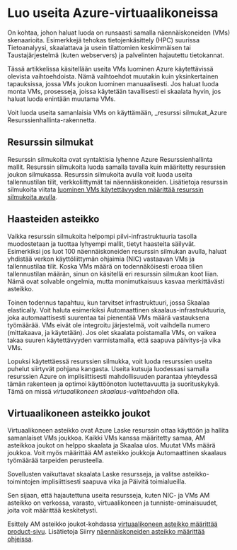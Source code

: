 <properties
    pageTitle="Luo useita näennäiskoneiden | Microsoft Azure"
    description="Useita näennäiskoneiden luominen Windows-asetukset"
    services="virtual-machines-windows"
    documentationCenter=""
    authors="gbowerman"
    manager="timlt"
    editor=""
    tags="azure-resource-manager"/>

<tags
    ms.service="virtual-machines-windows"
    ms.workload="na"
    ms.tgt_pltfrm="na"
    ms.devlang="na"
    ms.topic="article"
    ms.date="10/25/2016"
    ms.author="guybo"/>

# <a name="create-multiple-azure-virtual-machines"></a>Luo useita Azure-virtuaalikoneissa

On kohtaa, johon haluat luoda on runsaasti samalla näennäiskoneiden (VMs) skenaarioita. Esimerkkejä tehokas tietojenkäsittely (HPC) suurissa Tietoanalyysi, skaalattava ja usein tilattomien keskimmäisen tai Taustajärjestelmä (kuten webservers) ja palvelinten hajautettu tietokannat.

Tässä artikkelissa käsitellään useita VMs luominen Azure käytettävissä olevista vaihtoehdoista. Nämä vaihtoehdot muutakin kuin yksinkertainen tapauksissa, jossa VMs joukon luominen manuaalisesti. Jos haluat luoda monta VMs, prosesseja, joissa käytetään tavallisesti ei skaalata hyvin, jos haluat luoda enintään muutama VMs.

Voit luoda useita samanlaisia VMs on käyttämään, _resurssi silmukat_Azure Resurssienhallinta-rakennetta.

## <a name="resource-loops"></a>Resurssin silmukat

Resurssin silmukoita ovat syntaktisia lyhenne Azure Resurssienhallinta mallit. Resurssin silmukoita luoda samalla tavalla kuin määritetty resurssien joukon silmukassa. Resurssin silmukoita avulla voit luoda useita tallennustilan tilit, verkkoliittymät tai näennäiskoneiden. Lisätietoja resurssin silmukoita viitata [luominen VMs käytettävyyden määrittää resurssin silmukoita avulla](https://azure.microsoft.com/documentation/templates/201-vm-copy-index-loops/).

## <a name="challenges-of-scale"></a>Haasteiden asteikko

Vaikka resurssin silmukoita helpompi pilvi-infrastruktuuria tasolla muodostetaan ja tuottaa lyhyempi mallit, tietyt haasteita säilyvät. Esimerkiksi jos luot 100 näennäiskoneiden resurssin silmukan avulla, haluat yhdistää verkon käyttöliittymän ohjaimia (NIC) vastaavan VMs ja tallennustilaa tilit. Koska VMs määrä on todennäköisesti eroaa tilien tallennustilan määrän, sinun on käsitellä eri resurssin silmukan koot liian. Nämä ovat solvable ongelmia, mutta monimutkaisuus kasvaa merkittävästi asteikko.

Toinen todennus tapahtuu, kun tarvitset infrastruktuuri, jossa Skaalaa elastically. Voit haluta esimerkiksi Automaattinen skaalaus-infrastruktuuria, joka automaattisesti suurentaa tai pienentää VMs määrä vastauksena työmäärää. VMs eivät ole integroitu järjestelmä, voit vaihdella numero (mittakaava, ja käytetään). Jos olet skaalata poistamalla VMs, on vaikea takaa suuren käytettävyyden varmistamalla, että saapuva päivitys-ja vika VMs.

Lopuksi käytettäessä resurssien silmukka, voit luoda resurssien useita puhelut siirtyvät pohjana kangasta. Useita kutsuja luodessasi samalla resurssien Azure on implisiittisesti mahdollisuuden parantaa yhteydessä tämän rakenteen ja optimoi käyttöönoton luotettavuutta ja suorituskykyä. Tämä on missä _virtuaalikoneen skaalaus-vaihtoehdon_ olla.

## <a name="virtual-machine-scale-sets"></a>Virtuaalikoneen asteikko joukot

Virtuaalikoneen asteikko ovat Azure Laske resurssin ottaa käyttöön ja hallita samanlaiset VMs joukkoa. Kaikki VMs kanssa määritetty samaa, AM asteikkoa joukot on helppo skaalata ja Skaalaa ulos. Muutat VMs määrä joukkoa. Voit myös määrittää AM asteikko joukkoja Automaattinen skaalaus työmäärää tarpeiden perusteella.

Sovellusten vaikuttavat skaalata Laske resursseja, ja valitse asteikko-toimintojen implisiittisesti saapuva vika ja Päivitä toimialueilla.

Sen sijaan, että hajautettuna useita resursseja, kuten NIC- ja VMs AM asteikko on verkossa, varasto, virtuaalikoneen ja tunniste-ominaisuudet, joita voit määrittää keskitetysti.

Esittely AM asteikko joukot-kohdassa [virtuaalikoneen asteikko määrittää product-sivu](https://azure.microsoft.com/services/virtual-machine-scale-sets/). Lisätietoja Siirry [näennäiskoneiden asteikko määrittää ohjeissa](https://azure.microsoft.com/documentation/services/virtual-machine-scale-sets/).
